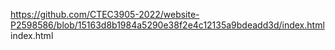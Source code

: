 https://github.com/CTEC3905-2022/website-P2598586/blob/15163d8b1984a5290e38f2e4c12135a9bdeadd3d/index.html
index.html